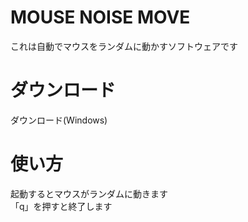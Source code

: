 # MOUSE NOISE MOVE

これは自動でマウスをランダムに動かすソフトウェアです

# ダウンロード

<a herf="https://github.com/PenguinCabinet/mouse-noise-move/releases/download/1.0.0/mouse_noise_move.1.0.0.win-x64.zip">ダウンロード(Windows)</a>

# 使い方
起動するとマウスがランダムに動きます  
「q」を押すと終了します
